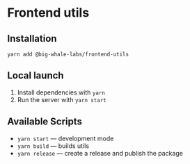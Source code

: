 # Frontend utils

## Installation

`yarn add @big-whale-labs/frontend-utils`

## Local launch

1. Install dependencies with `yarn`
2. Run the server with `yarn start`

## Available Scripts

- `yarn start` — development mode
- `yarn build` — builds utils
- `yarn release` — create a release and publish the package
